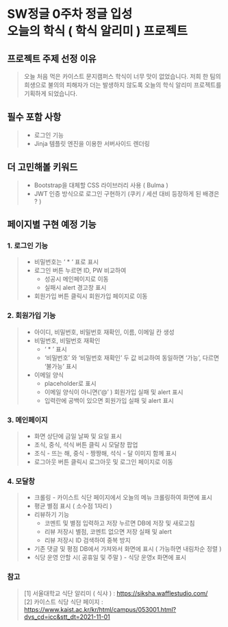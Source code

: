 SW정글 0주차 정글 입성  
오늘의 학식 ( 학식 알리미 ) 프로젝트
============

## 프로젝트 주제 선정 이유

> 오늘 처음 먹은 카이스트 문지캠퍼스 학식이 너무 맛이 없었습니다. 저희 한 팀의 희생으로 불의의 피해자가 더는 발생하지 않도록 오늘의 학식 알리미 프로젝트를 기획하게 되었습니다.

## 필수 포함 사항

> - 로그인 기능
> - Jinja 템플릿 엔진을 이용한 서버사이드 렌더링

## 더 고민해볼 키워드

> - Bootstrap을 대체할 CSS 라이브러리 사용 ( Bulma )
> - JWT 인증 방식으로 로그인 구현하기 (쿠키 / 세션 대비 등장하게 된 배경은 ? )

## 페이지별 구현 예정 기능

### 1. 로그인 기능

> - 비밀번호는 ‘ \* ‘ 표로 표시
> - 로그인 버튼 누르면 ID, PW 비교하여
>   - 성공시 메인페이지로 이동
>   - 실패시 alert 경고창 표시
> - 회원가입 버튼 클릭시 회원가입 페이지로 이동

### 2. 회원가입 기능

> - 아이디, 비밀번호, 비밀번호 재확인, 이름, 이메일 칸 생성
> - 비밀번호, 비밀번호 재확인
>   - ‘ \* ’ 표시
>   - ‘비밀번호’ 와 ‘비밀번호 재확인’ 두 값 비교하여 동일하면 ‘가능’, 다르면 ‘불가능’ 표시
> - 이메일 양식
>   - placeholder로 표시
>   - 이메일 양식이 아니면(‘@’ ) 회원가입 실패 및 alert 표시
>   - 입력란에 공백이 있으면 회원가입 실패 및 alert 표시

### 3. 메인페이지

> - 화면 상단에 금일 날짜 및 요일 표시
> - 조식, 중식, 석식 버튼 클릭 시 모달창 팝업
> - 조식 - 뜨는 해, 중식 - 짱짱해, 석식 - 달 이미지 함께 표시
> - 로그아웃 버튼 클릭시 로그아웃 및 로그인 페이지로 이동

### 4. 모달창

> - 크롤링 - 카이스트 식단 페이지에서 오늘의 메뉴 크롤링하여 화면에 표시
> - 평균 별점 표시 ( 소수점 1자리 )
> - 리뷰하기 기능
>   - 코멘트 및 별점 입력하고 저장 누르면 DB에 저장 및 새로고침
>   - 리뷰 저장시 별점, 코멘트 없으면 저장 실패 및 alert
>   - 리뷰 저장시 ID 검색하여 중복 방지
> - 기존 댓글 및 평점 DB에서 가져와서 화면에 표시 ( 가능하면 내림차순 정렬 )
> - 식당 운영 안할 시( 공휴일 및 주말 ) - 식당 운영x 화면에 표시

### 참고

> [1] 서울대학교 식단 알리미 ( 식샤 ) : <https://siksha.wafflestudio.com/>  
> [2] 카이스트 식당 식단 페이지 : <https://www.kaist.ac.kr/kr/html/campus/053001.html?dvs_cd=icc&stt_dt=2021-11-01>
